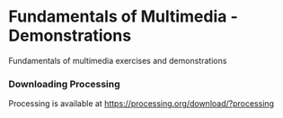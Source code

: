 # Fundamentals of Multimedia - Demonstrations
Fundamentals of multimedia exercises and demonstrations

### Downloading Processing
Processing is available at https://processing.org/download/?processing
